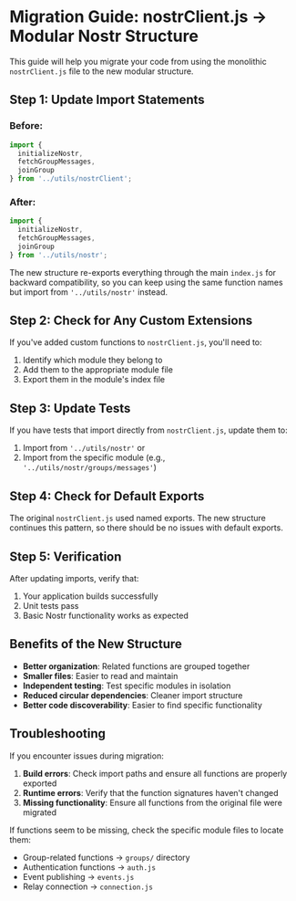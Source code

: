 # Migration Guide: nostrClient.js → Modular Nostr Structure

This guide will help you migrate your code from using the monolithic `nostrClient.js` file to the new modular structure.

## Step 1: Update Import Statements

### Before:

```javascript
import { 
  initializeNostr, 
  fetchGroupMessages, 
  joinGroup 
} from '../utils/nostrClient';
```

### After:

```javascript
import { 
  initializeNostr, 
  fetchGroupMessages, 
  joinGroup 
} from '../utils/nostr';
```

The new structure re-exports everything through the main `index.js` for backward compatibility, so you can keep using the same function names but import from `'../utils/nostr'` instead.

## Step 2: Check for Any Custom Extensions

If you've added custom functions to `nostrClient.js`, you'll need to:

1. Identify which module they belong to
2. Add them to the appropriate module file
3. Export them in the module's index file

## Step 3: Update Tests

If you have tests that import directly from `nostrClient.js`, update them to:

1. Import from `'../utils/nostr'` or
2. Import from the specific module (e.g., `'../utils/nostr/groups/messages'`)

## Step 4: Check for Default Exports

The original `nostrClient.js` used named exports. The new structure continues this pattern, so there should be no issues with default exports.

## Step 5: Verification

After updating imports, verify that:

1. Your application builds successfully
2. Unit tests pass
3. Basic Nostr functionality works as expected

## Benefits of the New Structure

- **Better organization**: Related functions are grouped together
- **Smaller files**: Easier to read and maintain
- **Independent testing**: Test specific modules in isolation
- **Reduced circular dependencies**: Cleaner import structure
- **Better code discoverability**: Easier to find specific functionality

## Troubleshooting

If you encounter issues during migration:

1. **Build errors**: Check import paths and ensure all functions are properly exported
2. **Runtime errors**: Verify that the function signatures haven't changed
3. **Missing functionality**: Ensure all functions from the original file were migrated

If functions seem to be missing, check the specific module files to locate them:

- Group-related functions → `groups/` directory
- Authentication functions → `auth.js`
- Event publishing → `events.js`
- Relay connection → `connection.js` 